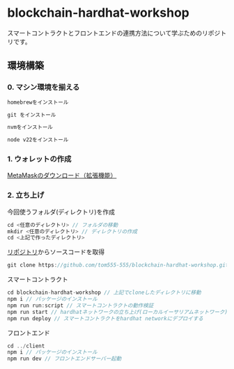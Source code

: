 # blockchain-hardhat-workshop
スマートコントラクトとフロントエンドの連携方法について学ぶためのリポジトリです。

## 環境構築

### 0. マシン環境を揃える

```jsx
homebrewをインストール

git をインストール

nvmをインストール

node v22をインストール
```

### 1. ウォレットの作成

[MetaMaskのダウンロード（拡張機能）](https://metamask.io/download/)

### 2. 立ち上げ

今回使うフォルダ(ディレクトリ)を作成

```jsx
cd <任意のディレクトリ> // フォルダの移動
mkdir <任意のディレクトリ> // ディレクトリの作成
cd <上記で作ったディレクトリ>
```

[リポジトリ](https://github.com/tom555-555/blockchain-hardhat-workshop)からソースコードを取得

```jsx
git clone https://github.com/tom555-555/blockchain-hardhat-workshop.git
```

スマートコントラクト

```jsx
cd blockchain-hardhat-workshop // 上記でcloneしたディレクトリに移動
npm i // パッケージのインストール
npm run run:script // スマートコントラクトの動作検証
npm run start // hardhatネットワークの立ち上げ(ローカルイーサリアムネットワーク)
npm run deploy // スマートコントラクトをhardhat networkにデプロイする
```

フロントエンド

```jsx
cd ../client
npm i // パッケージのインストール
npm run dev // フロントエンドサーバー起動
```



```

